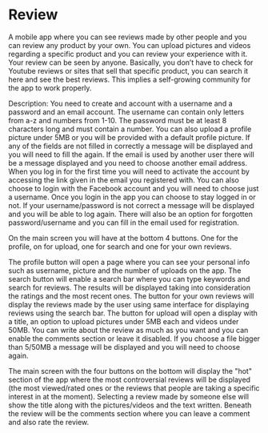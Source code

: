 # Review
A mobile app where you can see reviews made by other people and you can review any product by your own.
You can upload pictures and videos regarding a specific product and you can review your experience with it. Your review can be seen by anyone. Basically, you don’t have to check for Youtube reviews or sites that sell that specific product, you can search it here and see the best reviews. This implies a self-growing community for the app to work properly.

Description:
You need to create and account with a username and a password and an email account. The username can contain only letters from a-z and numbers from 1-10.
The password must be at least 8 characters long and must contain a number. You can also upload a profile picture under 5MB or you will be provided with a default profile picture. If any of the fields are not filled in correctly a message will be displayed and you will need to fill the again. If the email is used by another user there will be a message displayed and you need to choose another email address.
When you log in for the first time you will need to activate the account by accessing the link given in the email you registered with.
You can also choose to login with the Facebook account and you will need to choose just a username. Once you login in the app you can choose to stay logged in or not. If your username/password is not correct a message will be displayed and you will be able to log again. There will also be an option for forgotten password/username and you can fill in the email used for registration. 

On the main screen you will have at the bottom 4 buttons. One for the profile, on for upload, one for search and one for your own reviews.

The profile button will open a page where you can see your personal info such as username, picture and the number of uploads on the app.
The search button will enable a search bar where you can type keywords and search for reviews. The results will be displayed taking into consideration the ratings and the most recent ones.
The button for your own reviews will display the reviews made by the user using same interface for displaying reviews using the search bar.
The button for upload will open a display with a title, an option to upload pictures under 5MB each and videos under 50MB. You can write about the review as much as you want and you can enable the comments section or leave it disabled. If you choose a file bigger than 5/50MB a message will be displayed and you will need to choose again.

The main screen with the four buttons on the bottom will display the "hot" section of the app where the most controversial reviews will be displayed (the most viewed/rated ones or the reviews that people are taking a specific interest in at the moment).
Selecting a review made by someone else will show the title along with the pictures/videos and the text written. Beneath the review will be the comments section where you can leave a comment and also rate the review.
